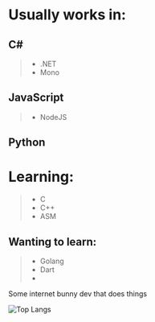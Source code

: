 <a href="https://github.com/Obimydudee/Obimydudee">
<img alt="" src="https://komarev.com/ghpvc/?username=Obimydudee&style=flat-square&color=7a0de0">
</a>



# Usually works in:
## C#
> - .NET
> - Mono
## JavaScript
> - NodeJS
## Python


# Learning:
> - C
> - C++
> - ASM

## Wanting to learn:
> - Golang
> - Dart
> - 


Some internet bunny dev that does things

![Top Langs](https://github-readme-stats.vercel.app//api/top-langs/?username=Obimydudee&count_private=false&show_icons=true&bg_color=121212&title_color=7f00ff&text_color=cccccc&icon_color=ac07bf&border_color=7f00ff)

